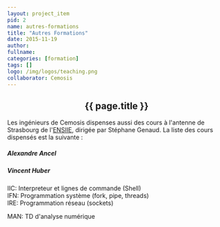 ```yaml
---
layout: project_item
pid: 2
name: autres-formations
title: "Autres Formations"
date: 2015-11-19
author:
fullname:
categories: [formation]
tags: []
logo: /img/logos/teaching.png
collaborator: Cemosis
---
```


<center>
<h2>{{ page.title }}</h2>
</center>

<div class="row-fluid">
<div class="col-md-12">

Les ingénieurs de Cemosis dispenses aussi des cours à l'antenne de Strasbourg de l'[ENSIIE](https://www.ensiie.Fr), dirigée par Stéphane Genaud.
La liste des cours dispensés est la suivante :

<div class="col-md-6">

##### Alexandre Ancel

</div>
<div class="col-md-6">

##### Vincent Huber

</div>
<div class="col-md-6">

IIC: Interpreteur et lignes de commande (Shell)   
IFN: Programmation système (fork, pipe, threads)   
IRE: Programmation réseau (sockets)   

</div>
<div class="col-md-6">

MAN: TD d'analyse numérique

</div>

</div>
</div>
